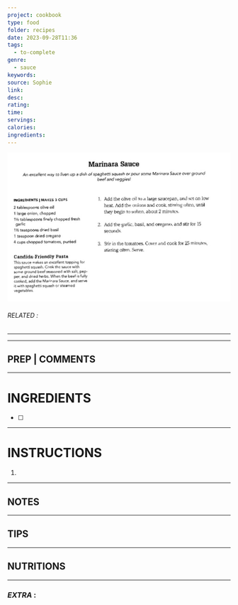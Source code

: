 ```yaml
---
project: cookbook
type: food
folder: recipes
date: 2023-09-28T11:36
tags:
  - to-complete
genre:
  - sauce
keywords: 
source: Sophie
link: 
desc: 
rating: 
time: 
servings: 
calories: 
ingredients:
---
```


![IMAGE](image_509.png)

###### *RELATED* : 
---


---
## PREP | COMMENTS



---
# INGREDIENTS

- [ ] 

---
# INSTRUCTIONS

1. 

---
## NOTES



---
## TIPS



---
## NUTRITIONS



---
### *EXTRA* :



